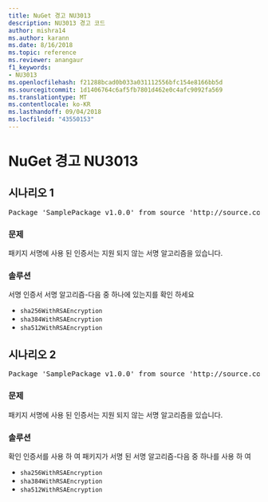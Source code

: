 ```yaml
---
title: NuGet 경고 NU3013
description: NU3013 경고 코드
author: mishra14
ms.author: karann
ms.date: 8/16/2018
ms.topic: reference
ms.reviewer: anangaur
f1_keywords:
- NU3013
ms.openlocfilehash: f21288bcad0b033a031112556bfc154e8166bb5d
ms.sourcegitcommit: 1d1406764c6af5fb7801d462e0c4afc9092fa569
ms.translationtype: MT
ms.contentlocale: ko-KR
ms.lasthandoff: 09/04/2018
ms.locfileid: "43550153"
---
```

# <a name="nuget-warning-nu3013"></a>NuGet 경고 NU3013

## <a name="scenario-1"></a>시나리오 1

<pre>Package 'SamplePackage v1.0.0' from source 'http://source.com/index.json': The signing certificate has an unsupported signature algorithm.</pre>

### <a name="issue"></a>문제

패키지 서명에 사용 된 인증서는 지원 되지 않는 서명 알고리즘을 있습니다.


### <a name="solution"></a>솔루션

서명 인증서 서명 알고리즘-다음 중 하나에 있는지를 확인 하세요 
* `sha256WithRSAEncryption`
* `sha384WithRSAEncryption`
* `sha512WithRSAEncryption`



## <a name="scenario-2"></a>시나리오 2

<pre>Package 'SamplePackage v1.0.0' from source 'http://source.com/index.json': The primary signature's certificate has an unsupported signature algorithm.</pre>

### <a name="issue"></a>문제

패키지 서명에 사용 된 인증서는 지원 되지 않는 서명 알고리즘을 있습니다.


### <a name="solution"></a>솔루션

확인 인증서를 사용 하 여 패키지가 서명 된 서명 알고리즘-다음 중 하나를 사용 하 여 
* `sha256WithRSAEncryption`
* `sha384WithRSAEncryption`
* `sha512WithRSAEncryption`


